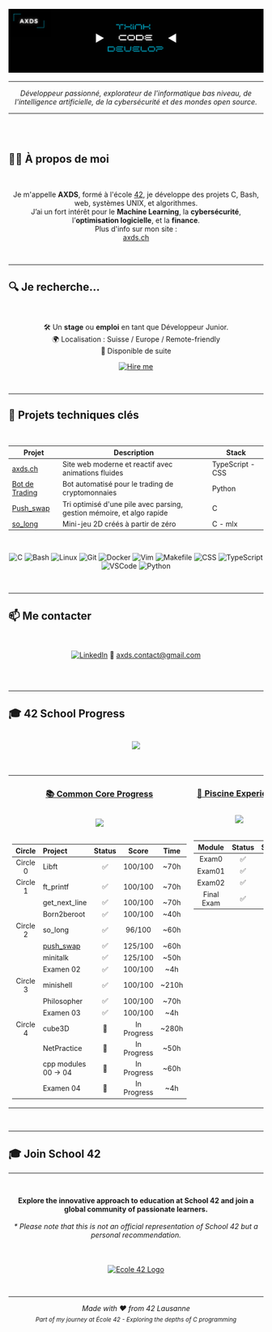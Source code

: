 <p align="center">
  <img src="https://github.com/XI-X-IX/XI-X-IX/blob/main/axds_baniere.png" alt="Cover GIF">
</p>

---

<p align="center">
  <em>Développeur passionné, explorateur de l'informatique bas niveau, de l'intelligence artificielle, de la cybersécurité et des mondes open source.</em>
</p>

___

<br><br>

## 👨‍💻 À propos de moi

<div align="center">

<br>

Je m'appelle **AXDS**, formé à l'école [42](https://42lausanne.ch/), je développe des projets C, Bash, web, systèmes UNIX, et algorithmes.  
J’ai un fort intérêt pour le **Machine Learning**, la **cybersécurité**, l’**optimisation logicielle**, et la **finance**.  
Plus d'info sur mon site :  
[axds.ch](https://axds.ch)  

</div>

<br>

---

## 🔍 Je recherche...
<div align="center">
  
<br>
  
🛠 Un **stage** ou **emploi** en tant que Développeur Junior.  
🌍 Localisation : Suisse / Europe / Remote-friendly  
📅 Disponible de suite  

[![Hire me](https://img.shields.io/badge/-Hire%20me-green?style=for-the-badge)](mailto:a.dos.santos@live.fr)


</div>

<br>

---

## 🚀 Projets techniques clés

<div align="center">

<br>

| Projet | Description | Stack |
|--------|-------------|------------------|
| [axds.ch](https://axds.ch) | Site web moderne et reactif avec animations fluides | TypeScript - CSS |
| [Bot de Trading](https://github.com/XI-X-IX/DemoXbot) | Bot automatisé pour le trading de cryptomonnaies | Python |
| [Push_swap](https://github.com/XI-X-IX/push_swap) | Tri optimisé d'une pile avec parsing, gestion mémoire, et algo rapide | C |
| [so_long](https://github.com/XI-X-IX/so_long) | Mini-jeu 2D créés à partir de zéro | C - mlx |


</div>

<br>

<div align="center">
  
![C](https://img.shields.io/badge/-C-blue?style=flat&logo=c)
![Bash](https://img.shields.io/badge/-Bash-white?style=flat&logo=gnu-bash)
![Linux](https://img.shields.io/badge/-Linux-black?style=flat&logo=linux)
![Git](https://img.shields.io/badge/-Git-orange?style=flat&logo=git)
![Docker](https://img.shields.io/badge/-Docker-2496ED?style=flat&logo=docker)
![Vim](https://img.shields.io/badge/-Vim-019733?style=flat&logo=vim)
![Makefile](https://img.shields.io/badge/-Makefile-brightgreen?style=flat)
![CSS](https://img.shields.io/badge/-CSS3-264de4?style=flat&logo=css3&logoColor=white)
![TypeScript](https://img.shields.io/badge/-TypeScript-3178C6?style=flat&logo=typescript&logoColor=white)
![VSCode](https://img.shields.io/badge/-VSCode-007ACC?style=flat&logo=visual-studio-code&logoColor=white)
![Python](https://img.shields.io/badge/-Python-3776AB?style=flat&logo=python&logoColor=white)

</div>

<br>

---

## 📫 Me contacter

<div align="center">

<br>

[![LinkedIn](https://img.shields.io/badge/-LinkedIn-blue?style=flat&logo=linkedin)]([https://linkedin.com/in/tonprofil](https://www.linkedin.com/in/alexandra-dos-santos-381a40278/))  
📧 [axds.contact@gmail.com](axds.contact@gmail.com)

</div>

<br><br>

---

## 🎓 42 School Progress  

<br>
<div align="center">
  <img src="https://img.shields.io/badge/Lausanne-1E2024?style=for-the-badge&logo=42" />
</div>
<br><br>

<div align="center">
<table width="100%">
<tr>
<td width="50%" align="center" valign="top">

### [📚 Common Core Progress](https://github.com/Xxzer042xX/42-Common-Core/blob/main/README.md)

<br>
<img src="https://img.shields.io/badge/Grade-In%20Progress-blue?style=for-the-badge&logo=42&logoColor=white" />
<br><br>


| Circle | Project | Status | Score | Time |
|:------:|:--------|:------:|:-----:|:----:|
| Circle 0 | Libft | ✅ | 100/100 | ~70h |
| Circle 1 | ft_printf | ✅ | 100/100 | ~70h |
|| get_next_line | ✅ | 100/100 | ~70h |
|| Born2beroot | ✅ | 100/100 | ~40h |
| Circle 2 | so_long | ✅ | 96/100 | ~60h |
|| [push_swap](https://github.com/XI-X-IX/push_swap) | ✅ | 125/100 | ~60h |
|| minitalk | ✅ | 125/100 | ~50h |
|| Examen 02 | ✅ | 100/100 | ~4h |
| Circle 3 | minishell | ✅ | 100/100 | ~210h |
|| Philosopher | ✅ | 100/100 | ~70h |
|| Examen 03 | ✅ | 100/100 | ~4h |
| Circle 4 | cube3D | 🔄 | In Progress | ~280h |
|| NetPractice | 🔄 | In Progress | ~50h |
|| cpp modules 00 -> 04 | 🔄 | In Progress | ~60h |
|| Examen 04 | 🔄 | In Progress | ~4h |

</td>
<td width="50%" align="center" valign="top">

### [🌊 Piscine Experience](https://github.com/Xxzer042xX/42-Piscine/blob/master/README.MD)

<br>
<img src="https://img.shields.io/badge/Status-Completed-success?style=for-the-badge&logo=42&logoColor=white" />
<br><br>



| Module | Status | Score |
|:------:|:------:|:-----:|
| Exam0 | ✅ | 30% |
| Exam01 | ✅ | 20% |
| Exam02 | ✅ | 30% |
| Final Exam | ✅ | 40% |

</td>
</tr>
</table>
</div>
<br>


---

## 🎓 Join School 42
---
<br>
<p align="center">
  <b>Explore the innovative approach to education at School 42 and join a global community of passionate learners.</b><br><br>
  <i>* Please note that this is not an official representation of School 42 but a personal recommendation.</i>
  <br><br><br><br>
  <a href="https://42lausanne.ch/" target="_blank"><img src="https://42lausanne.ch/wp-content/uploads/2021/01/42_logo.svg" alt="Ecole 42 Logo" width="200"></a>
</p>
<br>

---

<div align="center">

*Made with ❤️ from 42 Lausanne*  
<sub>*Part of my journey at École 42 - Exploring the depths of C programming*</sub>

</div>

